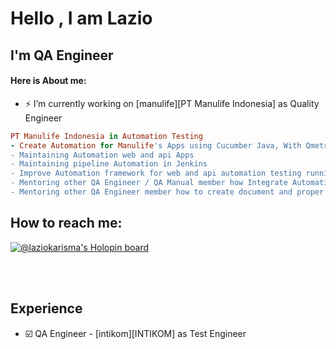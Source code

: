 # Hello , I am Lazio

## I'm QA Engineer
#### Here is About me:

- ⚡ I’m currently working on [manulife][PT Manulife Indonesia] as Quality Engineer
```ruby
PT Manulife Indonesia in Automation Testing
- Create Automation for Manulife's Apps using Cucumber Java, With Qmetry Appium, Bitbucket.
- Maintaining Automation web and api Apps
- Maintaining pipeline Automation in Jenkins
- Improve Automation framework for web and api automation testing running on Jenkins
- Mentoring other QA Engineer / QA Manual member how Integrate Automation with Qmetry in any projects
- Mentoring other QA Engineer member how to create document and proper scenario testing
```

## How to reach me:

[![@laziokarisma's Holopin board](https://holopin.me/laziokarisma)](https://holopin.io/@laziokarisma)

<br/><br/>

## Experience
- ☑️ QA Engineer - [intikom][INTIKOM] as Test Engineer
```JAVA
